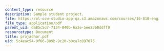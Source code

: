 ```yaml
---
content_type: resource
description: Sample student project.
file: https://ol-ocw-studio-app-qa.s3.amazonaws.com/courses/16-810-engineering-design-and-rapid-prototyping-january-iap-2007/5c4eac549f66809b9c20b0ca7c897876_projadhar.pdf
file_type: application/pdf
parent_uid: da85c5d7-7134-040b-6a2e-5ee2360ddff0
resourcetype: Document
title: projadhar.pdf
uid: 5c4eac54-9f66-809b-9c20-b0ca7c897876
---
```

